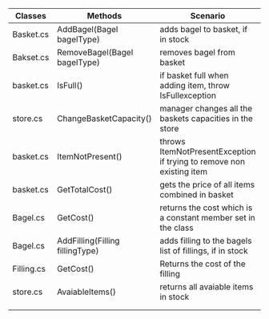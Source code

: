 | Classes    	| Methods                         	| Scenario                                                             	| Outputs          	|
|------------	|---------------------------------	|----------------------------------------------------------------------	|------------------	|
| Basket.cs  	| AddBagel(Bagel bagelType)       	| adds bagel to basket, if in stock                                    	|                  	|
| Bakset.cs  	| RemoveBagel(Bagel bagelType)    	| removes bagel from basket                                            	|                  	|
| basket.cs  	| IsFull()                        	| if basket full when adding item, throw IsFullexception               	| throws exception 	|
| store.cs   	| ChangeBasketCapacity()          	| manager changes all the baskets capacities in the store              	|                  	|
| basket.cs  	| ItemNotPresent()                	| throws ItemNotPresentException if trying to remove non existing item 	| throws exception 	|
| basket.cs  	| GetTotalCost()                  	| gets the price of all items combined in basket                       	| int total;       	|
| Bagel.cs   	| GetCost()                       	| returns the cost which is a constant member set in the class         	| int cost;        	|
| Bagel.cs   	| AddFilling(Filling fillingType) 	| adds filling to the bagels list of fillings, if in stock             	|                  	|
| Filling.cs 	| GetCost()                       	| Returns the cost of the filling                                      	| int cost;        	|
| store.cs   	| AvaiableItems()                 	| returns all avaiable items in stock                                  	| List<Item> items 	|
|            	|                                 	|                                                                      	|                  	|
|            	|                                 	|                                                                      	|                  	|